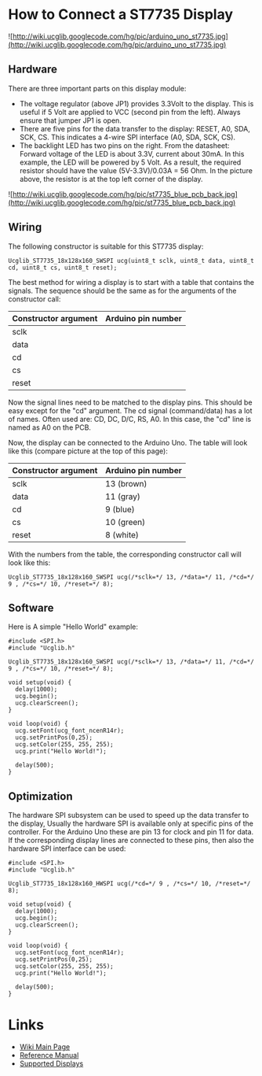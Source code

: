 

# How to Connect a ST7735 Display #

![http://wiki.ucglib.googlecode.com/hg/pic/arduino_uno_st7735.jpg](http://wiki.ucglib.googlecode.com/hg/pic/arduino_uno_st7735.jpg)

## Hardware ##

There are three important parts on this display module:
  * The voltage regulator (above JP1) provides 3.3Volt to the display. This is useful if 5 Volt are applied to VCC (second pin from the left). Always ensure that jumper JP1 is open.
  * There are five pins for the data transfer to the display: RESET, A0, SDA, SCK, CS. This indicates a 4-wire SPI interface (A0, SDA, SCK, CS).
  * The backlight LED has two pins on the right. From the datasheet: Forward voltage of the LED is about 3.3V, current about 30mA. In this example, the LED will be powered by 5 Volt. As a result, the required resistor should have the value (5V-3.3V)/0.03A = 56 Ohm. In the picture above, the resistor is at the top left corner of the display.

![http://wiki.ucglib.googlecode.com/hg/pic/st7735_blue_pcb_back.jpg](http://wiki.ucglib.googlecode.com/hg/pic/st7735_blue_pcb_back.jpg)

## Wiring ##

The following constructor is suitable for this ST7735 display:
```
Ucglib_ST7735_18x128x160_SWSPI ucg(uint8_t sclk, uint8_t data, uint8_t cd, uint8_t cs, uint8_t reset);
```

The best method for wiring a display is to start with a table that contains the signals. The sequence should be the same as for the arguments of the constructor call:

| **Constructor argument** | **Arduino pin number** |
|:-------------------------|:-----------------------|
| sclk                     | <pin number>           |
| data                     | <pin number>           |
| cd                       | <pin number>           |
| cs                       | <pin number>           |
| reset                    | <pin number>           |

Now the signal lines need to be matched to the display pins. This should be easy except for the "cd" argument. The cd signal (command/data) has a lot of names. Often used are: CD, DC, D/C, RS, A0. In this case, the "cd" line is named as A0 on the PCB.

Now, the display can be connected to the Arduino Uno. The table will look like this (compare picture at the top of this page):

| **Constructor argument** | **Arduino pin number** |
|:-------------------------|:-----------------------|
| sclk                     | 13 (brown)             |
| data                     | 11 (gray)              |
| cd                       | 9 (blue)               |
| cs                       | 10 (green)             |
| reset                    | 8 (white)              |

With the numbers from the table, the corresponding constructor call will look like this:
```
Ucglib_ST7735_18x128x160_SWSPI ucg(/*sclk=*/ 13, /*data=*/ 11, /*cd=*/ 9 , /*cs=*/ 10, /*reset=*/ 8);
```

## Software ##

Here is A simple "Hello World" example:
```
#include <SPI.h>
#include "Ucglib.h"

Ucglib_ST7735_18x128x160_SWSPI ucg(/*sclk=*/ 13, /*data=*/ 11, /*cd=*/ 9 , /*cs=*/ 10, /*reset=*/ 8);

void setup(void) {
  delay(1000);
  ucg.begin();
  ucg.clearScreen();
}

void loop(void) {
  ucg.setFont(ucg_font_ncenR14r);
  ucg.setPrintPos(0,25);
  ucg.setColor(255, 255, 255);
  ucg.print("Hello World!");

  delay(500);  
}
```

## Optimization ##

The hardware SPI subsystem can be used to speed up the data transfer to the display, Usually the hardware SPI is available only at specific pins of the controller. For the Arduino Uno these are pin 13 for clock and pin 11 for data. If the corresponding display lines are connected to these pins, then also the hardware SPI interface can be used:

```
#include <SPI.h>
#include "Ucglib.h"

Ucglib_ST7735_18x128x160_HWSPI ucg(/*cd=*/ 9 , /*cs=*/ 10, /*reset=*/ 8);

void setup(void) {
  delay(1000);
  ucg.begin();
  ucg.clearScreen();
}

void loop(void) {
  ucg.setFont(ucg_font_ncenR14r);
  ucg.setPrintPos(0,25);
  ucg.setColor(255, 255, 255);
  ucg.print("Hello World!");

  delay(500);  
}
```

# Links #

  * [Wiki Main Page](ucglib.md)
  * [Reference Manual](reference.md)
  * [Supported Displays](displays.md)